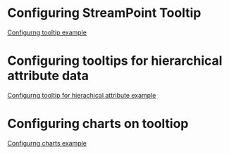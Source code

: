 # Configuring StreamPoint Tooltip

[Configurng tooltip example](https://github.com/ichim/LeafletForBlazor-NuGet/blob/main/StreamPoint%20tooltip/RTM%20Points%20Tooltips/README.md)

# Configuring tooltips for hierarchical attribute data

[Configurng tooltip for hierachical attribute example](https://github.com/ichim/LeafletForBlazor-NuGet/blob/main/StreamPoint%20tooltip/RTM%20tooltip%20hierarchical%20attr/README.md)

# Configuring charts on tooltiop

[Configurng charts example](https://github.com/ichim/LeafletForBlazor-NuGet/tree/main/StreamPoint%20tooltip/tooltip%20chart#readme)
